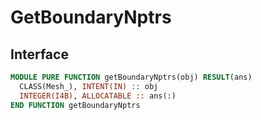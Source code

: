 # GetBoundaryNptrs

## Interface

```fortran
MODULE PURE FUNCTION getBoundaryNptrs(obj) RESULT(ans)
  CLASS(Mesh_), INTENT(IN) :: obj
  INTEGER(I4B), ALLOCATABLE :: ans(:)
END FUNCTION getBoundaryNptrs
```
